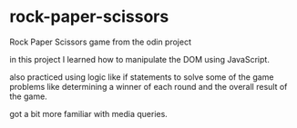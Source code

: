 # rock-paper-scissors
Rock Paper Scissors game from the odin project

in this project I learned how to manipulate the DOM using JavaScript.

also practiced using logic like if statements to solve some of the game problems like determining a winner of each round and the overall result of the game.

got a bit more familiar with media queries.